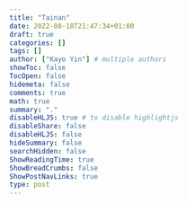 ```yaml
---
title: "Tainan"
date: 2022-08-18T21:47:34+01:00
draft: true
categories: []
tags: []
author: ["Kayo Yin"] # multiple authors
showToc: false
TocOpen: false
hidemeta: false
comments: true
math: true
summary: "."
disableHLJS: true # to disable highlightjs
disableShare: false
disableHLJS: false
hideSummary: false
searchHidden: false
ShowReadingTime: true
ShowBreadCrumbs: false
ShowPostNavLinks: true
type: post
---
```



